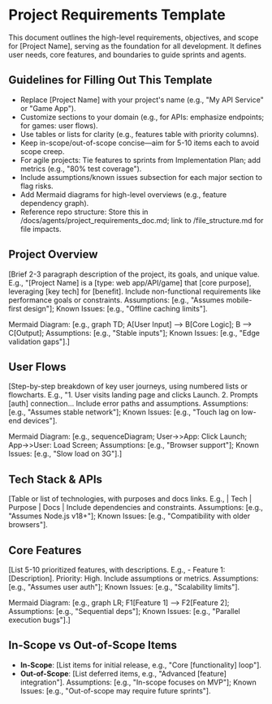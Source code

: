 # Project Requirements Template

This document outlines the high-level requirements, objectives, and scope for [Project Name], serving as the foundation for all development. It defines user needs, core features, and boundaries to guide sprints and agents.

## Guidelines for Filling Out This Template
- Replace [Project Name] with your project's name (e.g., "My API Service" or "Game App").
- Customize sections to your domain (e.g., for APIs: emphasize endpoints; for games: user flows).
- Use tables or lists for clarity (e.g., features table with priority columns).
- Keep in-scope/out-of-scope concise—aim for 5-10 items each to avoid scope creep.
- For agile projects: Tie features to sprints from Implementation Plan; add metrics (e.g., "80% test coverage").
- Include assumptions/known issues subsection for each major section to flag risks.
- Add Mermaid diagrams for high-level overviews (e.g., feature dependency graph).
- Reference repo structure: Store this in /docs/agents/project_requirements_doc.md; link to /file_structure.md for file impacts.

## Project Overview
[Brief 2-3 paragraph description of the project, its goals, and unique value. E.g., "[Project Name] is a [type: web app/API/game] that [core purpose], leveraging [key tech] for [benefit]. Include non-functional requirements like performance goals or constraints. Assumptions: [e.g., "Assumes mobile-first design"]; Known Issues: [e.g., "Offline caching limits"].

Mermaid Diagram: [e.g., graph TD; A[User Input] --> B[Core Logic]; B --> C[Output]; Assumptions: [e.g., "Stable inputs"]; Known Issues: [e.g., "Edge validation gaps"].]

## User Flows
[Step-by-step breakdown of key user journeys, using numbered lists or flowcharts. E.g., "1. User visits landing page and clicks Launch. 2. Prompts [auth] connection... Include error paths and assumptions. Assumptions: [e.g., "Assumes stable network"]; Known Issues: [e.g., "Touch lag on low-end devices"].

Mermaid Diagram: [e.g., sequenceDiagram; User->>App: Click Launch; App->>User: Load Screen; Assumptions: [e.g., "Browser support"]; Known Issues: [e.g., "Slow load on 3G"].]

## Tech Stack & APIs
[Table or list of technologies, with purposes and docs links. E.g., | Tech | Purpose | Docs | Include dependencies and constraints. Assumptions: [e.g., "Assumes Node.js v18+"]; Known Issues: [e.g., "Compatibility with older browsers"].

## Core Features
[List 5-10 prioritized features, with descriptions. E.g., - Feature 1: [Description]. Priority: High. Include assumptions or metrics. Assumptions: [e.g., "Assumes user auth"]; Known Issues: [e.g., "Scalability limits"].

Mermaid Diagram: [e.g., graph LR; F1[Feature 1] --> F2[Feature 2]; Assumptions: [e.g., "Sequential deps"]; Known Issues: [e.g., "Parallel execution bugs"].]

## In-Scope vs Out-of-Scope Items
- **In-Scope**: [List items for initial release, e.g., "Core [functionality] loop"].
- **Out-of-Scope**: [List deferred items, e.g., "Advanced [feature] integration"].
Assumptions: [e.g., "In-scope focuses on MVP"]; Known Issues: [e.g., "Out-of-scope may require future sprints"].